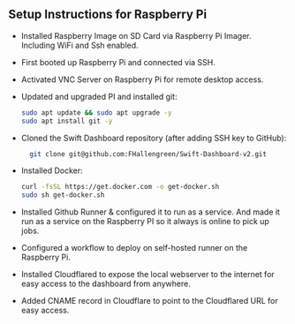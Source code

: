 ## Setup Instructions for Raspberry Pi

- Installed Raspberry Image on SD Card via Raspberry Pi Imager. Including WiFi and Ssh enabled.
- First booted up Raspberry Pi and connected via SSH.
- Activated VNC Server on Raspberry Pi for remote desktop access.
- Updated and upgraded PI and installed git:
  ```bash
  sudo apt update && sudo apt upgrade -y
  sudo apt install git -y
  ```

- Cloned the Swift Dashboard repository (after adding SSH key to GitHub):
  ```bash
    git clone git@github.com:FHallengreen/Swift-Dashboard-v2.git
    ```

- Installed Docker:
    ```bash
    curl -fsSL https://get.docker.com -o get-docker.sh
    sudo sh get-docker.sh
    ```

- Installed Github Runner & configured it to run as a service. And made it run as a service on the Raspberry PI so it always is online to pick up jobs.
- Configured a workflow to deploy on self-hosted runner on the Raspberry Pi.

- Installed Cloudflared to expose the local webserver to the internet for easy access to the dashboard from anywhere.

- Added CNAME record in Cloudflare to point to the Cloudflared URL for easy access.